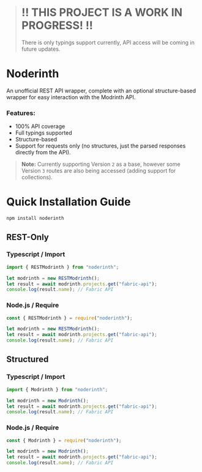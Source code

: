 > # ‼️ THIS PROJECT IS A WORK IN PROGRESS! ‼️
>
> There is only typings support currently, API access will be coming in future updates.

# Noderinth

An unofficial REST API wrapper, complete with an optional structure-based wrapper for easy interaction with the Modrinth API.

### Features:
- 100% API coverage
- Full typings supported
- Structure-based
- Support for requests only (no structures, just the parsed responses directly from the API).

> **Note:** Currently supporting Version `2` as a base, however some Version `3` routes are also being accessed (adding support for collections).

# Quick Installation Guide
```
npm install noderinth
```

## REST-Only

### Typescript / Import
```ts
import { RESTModrinth } from "noderinth";

let modrinth = new RESTModrinth();
let result = await modrinth.projects.get("fabric-api");
console.log(result.name); // Fabric API
```

### Node.js / Require
```js
const { RESTModrinth } = require("noderinth");

let modrinth = new RESTModrinth();
let result = await modrinth.projects.get("fabric-api");
console.log(result.name); // Fabric API
```

## Structured

### Typescript / Import
```ts
import { Modrinth } from "noderinth";

let modrinth = new Modrinth();
let result = await modrinth.projects.get("fabric-api");
console.log(result.name); // Fabric API
```

### Node.js / Require
```js
const { Modrinth } = require("noderinth");

let modrinth = new Modrinth();
let result = await modrinth.projects.get("fabric-api");
console.log(result.name); // Fabric API
```